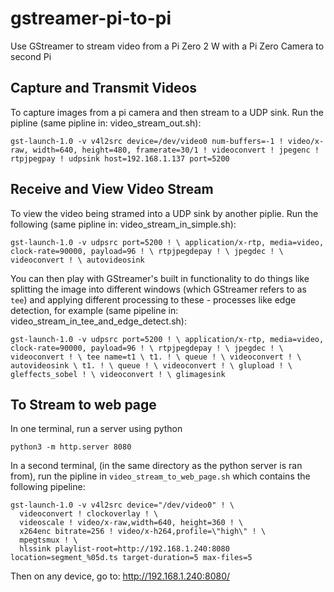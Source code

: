 # gstreamer-pi-to-pi
Use GStreamer to stream video from a Pi Zero 2 W with a Pi Zero Camera to second Pi

## Capture and Transmit Videos
To capture images from a pi camera and then stream to a UDP sink.
Run the pipline (same pipline in: video_stream_out.sh):

`gst-launch-1.0 -v v4l2src device=/dev/video0 num-buffers=-1 ! video/x-raw, width=640, height=480, framerate=30/1 ! videoconvert ! jpegenc ! rtpjpegpay ! udpsink host=192.168.1.137 port=5200`

## Receive and View Video Stream
To view the video being stramed into a UDP sink by another piplie.
Run the following (same pipline in: video_stream_in_simple.sh):

`gst-launch-1.0 -v udpsrc port=5200 ! \
	application/x-rtp, media=video, clock-rate=90000, payload=96 ! \
	rtpjpegdepay ! \
	jpegdec ! \
	videoconvert ! \
	autovideosink`

You can then play with GStreamer's built in functionality to do things like splitting the image into different windows (which GStreamer refers to as `tee`) and applying different processing to these - processes like edge detection, for example (same pipeline in: video_stream_in_tee_and_edge_detect.sh):


`gst-launch-1.0 -v udpsrc port=5200 ! \
	application/x-rtp, media=video, clock-rate=90000, payload=96 ! \
	rtpjpegdepay ! \
	jpegdec ! \
	videoconvert ! \
	tee name=t1 \
	t1. ! \
		queue ! \
		videoconvert ! \
	autovideosink \
	t1. ! \
		queue ! \
		videoconvert ! \
		glupload ! \
		gleffects_sobel ! \
		videoconvert ! \
		glimagesink`

##


## To Stream to web page
In one terminal, run a server using python 

```
python3 -m http.server 8080
```

In a second terminal, (in the same directory as the python server is ran from), run the pipline in `video_stream_to_web_page.sh` which contains the following pipeline:
```
gst-launch-1.0 -v v4l2src device="/dev/video0" ! \
  videoconvert ! clockoverlay ! \
  videoscale ! video/x-raw,width=640, height=360 ! \
  x264enc bitrate=256 ! video/x-h264,profile=\"high\" ! \
  mpegtsmux ! \
  hlssink playlist-root=http://192.168.1.240:8080 location=segment_%05d.ts target-duration=5 max-files=5
```

Then on any device, go to: http://192.168.1.240:8080/
